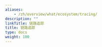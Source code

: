 ```yaml
---
aliases:
    - /zh/overview/what/ecosystem/tracing/
description: ""
linkTitle: 链路追踪
title: 链路追踪
type: docs
weight: 100
---
```

